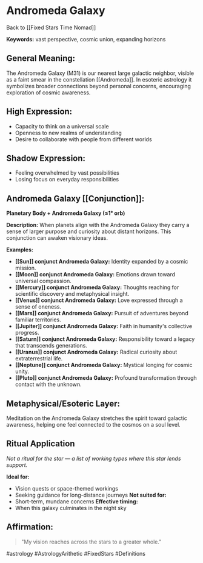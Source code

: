 # Andromeda Galaxy

Back to [[Fixed Stars Time Nomad]]

**Keywords:** vast perspective, cosmic union, expanding horizons

## General Meaning:
The Andromeda Galaxy (M31) is our nearest large galactic
neighbor, visible as a faint smear in the constellation
[[Andromeda]]. In esoteric astrology it symbolizes broader
connections beyond personal concerns, encouraging exploration
of cosmic awareness.

## High Expression:
- Capacity to think on a universal scale
- Openness to new realms of understanding
- Desire to collaborate with people from different worlds

## Shadow Expression:
- Feeling overwhelmed by vast possibilities
- Losing focus on everyday responsibilities

## Andromeda Galaxy [[Conjunction]]:

**Planetary Body + Andromeda Galaxy (≤1° orb)**

**Description:**
When planets align with the Andromeda Galaxy they carry a
sense of larger purpose and curiosity about distant horizons.
This conjunction can awaken visionary ideas.

**Examples:**
- **[[Sun]] conjunct Andromeda Galaxy:** Identity expanded by a
  cosmic mission.
- **[[Moon]] conjunct Andromeda Galaxy:** Emotions drawn toward
  universal compassion.
- **[[Mercury]] conjunct Andromeda Galaxy:** Thoughts reaching for
  scientific discovery and metaphysical insight.
- **[[Venus]] conjunct Andromeda Galaxy:** Love expressed through a
  sense of oneness.
- **[[Mars]] conjunct Andromeda Galaxy:** Pursuit of adventures
  beyond familiar territories.
- **[[Jupiter]] conjunct Andromeda Galaxy:** Faith in humanity's
  collective progress.
- **[[Saturn]] conjunct Andromeda Galaxy:** Responsibility toward a
  legacy that transcends generations.
- **[[Uranus]] conjunct Andromeda Galaxy:** Radical curiosity about
  extraterrestrial life.
- **[[Neptune]] conjunct Andromeda Galaxy:** Mystical longing for
  cosmic unity.
- **[[Pluto]] conjunct Andromeda Galaxy:** Profound transformation
  through contact with the unknown.

## Metaphysical/Esoteric Layer:
Meditation on the Andromeda Galaxy stretches the spirit toward
galactic awareness, helping one feel connected to the cosmos on
a soul level.

## Ritual Application
*Not a ritual for the star — a list of working types where this star lends support.*

**Ideal for:**
- Vision quests or space-themed workings
- Seeking guidance for long-distance journeys
**Not suited for:**
- Short-term, mundane concerns
**Effective timing:**
- When this galaxy culminates in the night sky

## Affirmation:

> "My vision reaches across the stars to a greater whole."

#astrology #AstrologyArithetic #FixedStars #Definitions
